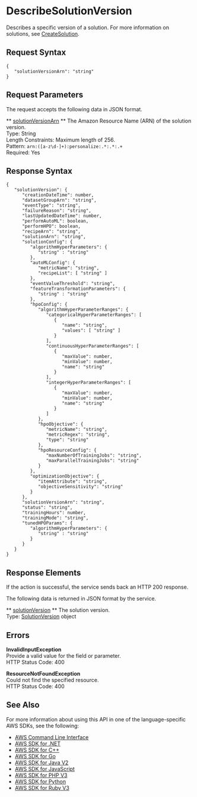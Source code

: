 # DescribeSolutionVersion<a name="API_DescribeSolutionVersion"></a>

Describes a specific version of a solution\. For more information on solutions, see [CreateSolution](API_CreateSolution.md)\.

## Request Syntax<a name="API_DescribeSolutionVersion_RequestSyntax"></a>

```
{
   "solutionVersionArn": "string"
}
```

## Request Parameters<a name="API_DescribeSolutionVersion_RequestParameters"></a>

The request accepts the following data in JSON format\.

 ** [solutionVersionArn](#API_DescribeSolutionVersion_RequestSyntax) **   <a name="personalize-DescribeSolutionVersion-request-solutionVersionArn"></a>
The Amazon Resource Name \(ARN\) of the solution version\.  
Type: String  
Length Constraints: Maximum length of 256\.  
Pattern: `arn:([a-z\d-]+):personalize:.*:.*:.+`   
Required: Yes

## Response Syntax<a name="API_DescribeSolutionVersion_ResponseSyntax"></a>

```
{
   "solutionVersion": { 
      "creationDateTime": number,
      "datasetGroupArn": "string",
      "eventType": "string",
      "failureReason": "string",
      "lastUpdatedDateTime": number,
      "performAutoML": boolean,
      "performHPO": boolean,
      "recipeArn": "string",
      "solutionArn": "string",
      "solutionConfig": { 
         "algorithmHyperParameters": { 
            "string" : "string" 
         },
         "autoMLConfig": { 
            "metricName": "string",
            "recipeList": [ "string" ]
         },
         "eventValueThreshold": "string",
         "featureTransformationParameters": { 
            "string" : "string" 
         },
         "hpoConfig": { 
            "algorithmHyperParameterRanges": { 
               "categoricalHyperParameterRanges": [ 
                  { 
                     "name": "string",
                     "values": [ "string" ]
                  }
               ],
               "continuousHyperParameterRanges": [ 
                  { 
                     "maxValue": number,
                     "minValue": number,
                     "name": "string"
                  }
               ],
               "integerHyperParameterRanges": [ 
                  { 
                     "maxValue": number,
                     "minValue": number,
                     "name": "string"
                  }
               ]
            },
            "hpoObjective": { 
               "metricName": "string",
               "metricRegex": "string",
               "type": "string"
            },
            "hpoResourceConfig": { 
               "maxNumberOfTrainingJobs": "string",
               "maxParallelTrainingJobs": "string"
            }
         },
         "optimizationObjective": { 
            "itemAttribute": "string",
            "objectiveSensitivity": "string"
         }
      },
      "solutionVersionArn": "string",
      "status": "string",
      "trainingHours": number,
      "trainingMode": "string",
      "tunedHPOParams": { 
         "algorithmHyperParameters": { 
            "string" : "string" 
         }
      }
   }
}
```

## Response Elements<a name="API_DescribeSolutionVersion_ResponseElements"></a>

If the action is successful, the service sends back an HTTP 200 response\.

The following data is returned in JSON format by the service\.

 ** [solutionVersion](#API_DescribeSolutionVersion_ResponseSyntax) **   <a name="personalize-DescribeSolutionVersion-response-solutionVersion"></a>
The solution version\.  
Type: [SolutionVersion](API_SolutionVersion.md) object

## Errors<a name="API_DescribeSolutionVersion_Errors"></a>

 **InvalidInputException**   
Provide a valid value for the field or parameter\.  
HTTP Status Code: 400

 **ResourceNotFoundException**   
Could not find the specified resource\.  
HTTP Status Code: 400

## See Also<a name="API_DescribeSolutionVersion_SeeAlso"></a>

For more information about using this API in one of the language\-specific AWS SDKs, see the following:
+  [AWS Command Line Interface](https://docs.aws.amazon.com/goto/aws-cli/personalize-2018-05-22/DescribeSolutionVersion) 
+  [AWS SDK for \.NET](https://docs.aws.amazon.com/goto/DotNetSDKV3/personalize-2018-05-22/DescribeSolutionVersion) 
+  [AWS SDK for C\+\+](https://docs.aws.amazon.com/goto/SdkForCpp/personalize-2018-05-22/DescribeSolutionVersion) 
+  [AWS SDK for Go](https://docs.aws.amazon.com/goto/SdkForGoV1/personalize-2018-05-22/DescribeSolutionVersion) 
+  [AWS SDK for Java V2](https://docs.aws.amazon.com/goto/SdkForJavaV2/personalize-2018-05-22/DescribeSolutionVersion) 
+  [AWS SDK for JavaScript](https://docs.aws.amazon.com/goto/AWSJavaScriptSDK/personalize-2018-05-22/DescribeSolutionVersion) 
+  [AWS SDK for PHP V3](https://docs.aws.amazon.com/goto/SdkForPHPV3/personalize-2018-05-22/DescribeSolutionVersion) 
+  [AWS SDK for Python](https://docs.aws.amazon.com/goto/boto3/personalize-2018-05-22/DescribeSolutionVersion) 
+  [AWS SDK for Ruby V3](https://docs.aws.amazon.com/goto/SdkForRubyV3/personalize-2018-05-22/DescribeSolutionVersion) 